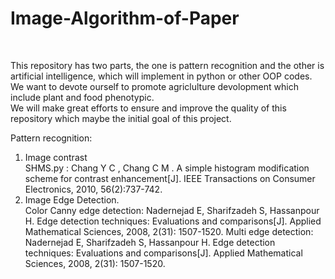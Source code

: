 # Image-Algorithm-of-Paper
<!--This repository is sustained by Jiayu Zhang and leaded by Kunjie Chen professor, both in Engineering Institution of NJAU University in China.--><Br/>
This repository has two parts, the one is pattern recognition and the other is artificial intelligence, which will implement in python or other OOP codes. We want to devote ourself to promote agriclulture devolopment which include plant and food phenotypic. <Br/>
We will make great efforts to ensure and improve the quality of this repository which maybe the initial goal of this project.<Br/>

Pattern recognition:<Br/>
1. Image contrast<Br/>
   SHMS.py : Chang Y C , Chang C M . A simple histogram modification scheme for contrast enhancement[J]. IEEE Transactions on Consumer Electronics, 2010, 56(2):737-742.
2. Image Edge Detection.<Br/>
   Color Canny edge detection: Nadernejad E, Sharifzadeh S, Hassanpour H. Edge detection techniques: Evaluations and comparisons[J]. Applied Mathematical Sciences, 2008, 2(31): 1507-1520.
   Multi edge detection: Nadernejad E, Sharifzadeh S, Hassanpour H. Edge detection techniques: Evaluations and comparisons[J]. Applied Mathematical Sciences, 2008, 2(31): 1507-1520.
